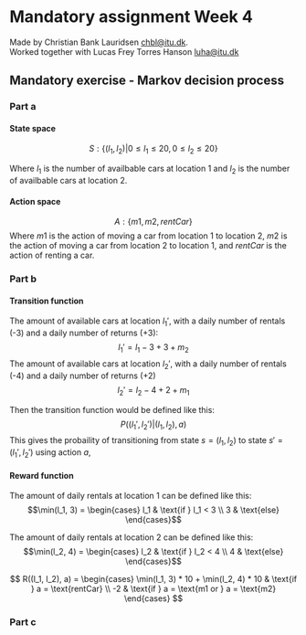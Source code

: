 # Mandatory assignment Week 4

Made by Christian Bank Lauridsen [chbl@itu.dk](mailto:chbl@itu.dk).\
Worked together with Lucas Frey Torres Hanson [luha@itu.dk](mailto:luha@itu.dk)

## Mandatory exercise - Markov decision process

### Part a

#### State space

$$
S:\{(l_1,l_2) | 0 ≤ l_1 ≤ 20, 0 ≤ l_2 ≤ 20\}
$$

Where $l_1$ is the number of availbable cars at location 1 and $l_2$ is the number of availbable cars at location 2.

#### Action space

$$
A: \{m1, m2, rentCar\}
$$
Where $m1$ is the action of moving a car from location 1 to location 2,
$m2$ is the action of moving a car from location 2 to location 1, and $rentCar$ is the action of renting a car.

### Part b

#### Transition function
The amount of available cars at location $l_1'$, with a daily number of rentals (-3) and a daily number of returns (+3):
$$
l_1' = l_1 - 3 + 3 + m_2
$$
The amount of available cars at location $l_2'$, with a daily number of rentals (-4) and a daily number of returns (+2)
$$
l_2' = l_2 - 4 + 2 + m_1
$$

Then the transition function would be defined like this:
$$
P((l_1',l_2')|(l_1,l_2), a)
$$
This gives the probaility of transitioning from state $s = (l_1,l_2)$ to state $s' = (l_1',l_2')$ using action $a$,

#### Reward function

<!-- $revenue = 10\$$
This is the revenue of renting a car.

$cost = 2\$$
The is the cost of moving a car between location 1 and 2. -->

The amount of daily rentals at location 1 can be defined like this:
$$\min(l_1, 3) = \begin{cases} l_1 & \text{if } l_1 < 3 \\ 3 & \text{else} \end{cases}$$

The amount of daily rentals at location 2 can be defined like this:
$$\min(l_2, 4) = \begin{cases} l_2 & \text{if } l_2 < 4 \\ 4 & \text{else} \end{cases}$$

$$
R((l_1, l_2), a) =
\begin{cases}
\min(l_1, 3) * 10 + \min(l_2, 4) * 10 & \text{if } a = \text{rentCar} \\
-2 & \text{if } a = \text{m1 or } a = \text{m2}
\end{cases}
$$

### Part c
